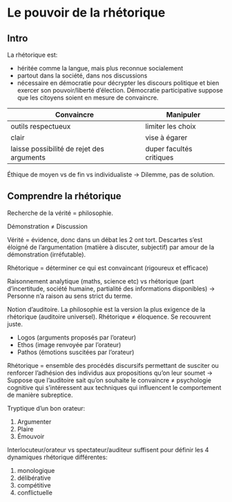 # Le pouvoir de la rhétorique

## Intro

La rhétorique est:

- héritée comme la langue, mais plus reconnue socialement
- partout dans la société, dans nos discussions
- nécessaire en démocratie pour décrypter les discours politique et bien exercer son pouvoir/liberté d’élection. Démocratie participative suppose que les citoyens soient en mesure de convaincre.

| Convaincre                                | Manipuler                |
| ----------------------------------------- | ------------------------ |
| outils respectueux                        | limiter les choix        |
| clair                                     | vise à égarer            |
| laisse possibilité de rejet des arguments | duper facultés critiques |

Éthique de moyen vs de fin vs individualiste $\rightarrow$ Dilemme, pas de solution.

## Comprendre la rhétorique


Recherche de la vérité = philosophie.

Démonstration ≠ Discussion

Vérité = évidence, donc dans un débat les 2 ont tort. Descartes s’est éloigné de l’argumentation (matière à discuter, subjectif) par amour de la démonstration (irréfutable).

Rhétorique = déterminer ce qui est convaincant (rigoureux et efficace)

Raisonnement analytique (maths, science etc) vs rhétorique (part d’incertitude, société humaine, partialité des informations disponibles) $\rightarrow$ Personne n’a raison au sens strict du terme.

Notion d’auditoire. La philosophie est la version la plus exigence de la rhétorique (auditoire universel).
Rhétorique ≠ éloquence. Se recouvrent juste.

-   Logos (arguments proposés par l’orateur)
-   Ethos (image renvoyée par l’orateur)
-   Pathos (émotions suscitées par l’orateur)

Rhétorique = ensemble des procédés discursifs permettant de susciter ou renforcer l’adhésion des individus aux propositions qu’on leur soumet
$\rightarrow$ Suppose que l’auditoire sait qu’on souhaite le convaincre ≠ psychologie cognitive qui s’intéressent aux techniques qui influencent le comportement de manière subreptice.

Tryptique d’un bon orateur:

1. Argumenter
2. Plaire
3. Émouvoir

Interlocuteur/orateur vs spectateur/auditeur suffisent pour définir les 4 dynamiques rhétorique différentes:

1. monologique
2. délibérative
3. compétitive
4. conflictuelle